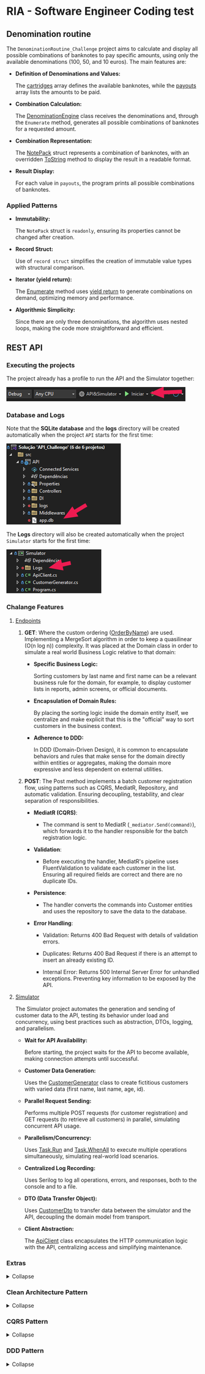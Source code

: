# RIA - Software Engineer Coding test

## Denomination routine

The `DenominationRoutine_Challenge` project aims to calculate and display all possible combinations of banknotes to pay specific amounts, using only the available denominations (100, 50, and 10 euros). The main features are:

- **Definition of Denominations and Values:**

    The [cartridges](https://github.com/Victoralm/RIA_Software-Engineer-Coding-test/blob/a2f0c987cacb786e8da891ed690b1fdf57d35e77/DenominationRoutine_Challenge/Program.cs#L3) array defines the available banknotes, while the [payouts](https://github.com/Victoralm/RIA_Software-Engineer-Coding-test/blob/a2f0c987cacb786e8da891ed690b1fdf57d35e77/DenominationRoutine_Challenge/Program.cs#L4) array lists the amounts to be paid.

- **Combination Calculation:**

    The [DenominationEngine](https://github.com/Victoralm/RIA_Software-Engineer-Coding-test/blob/a2f0c987cacb786e8da891ed690b1fdf57d35e77/DenominationRoutine_Challenge/Program.cs#L27) class receives the denominations and, through the `Enumerate` method, generates all possible combinations of banknotes for a requested amount.

- **Combination Representation:**

    The [NotePack](https://github.com/Victoralm/RIA_Software-Engineer-Coding-test/blob/a2f0c987cacb786e8da891ed690b1fdf57d35e77/DenominationRoutine_Challenge/Program.cs#L15) struct represents a combination of banknotes, with an overridden [ToString](https://github.com/Victoralm/RIA_Software-Engineer-Coding-test/blob/a2f0c987cacb786e8da891ed690b1fdf57d35e77/DenominationRoutine_Challenge/Program.cs#L17) method to display the result in a readable format.

- **Result Display:**

    For each value in `payouts`, the program prints all possible combinations of banknotes.

### Applied Patterns

- **Immutability:**

    The `NotePack` struct is `readonly`, ensuring its properties cannot be changed after creation.

- **Record Struct:**

    Use of `record struct` simplifies the creation of immutable value types with structural comparison.

- **Iterator (yield return):**

    The [Enumerate](https://github.com/Victoralm/RIA_Software-Engineer-Coding-test/blob/a2f0c987cacb786e8da891ed690b1fdf57d35e77/DenominationRoutine_Challenge/Program.cs#L29) method uses [yield return](https://github.com/Victoralm/RIA_Software-Engineer-Coding-test/blob/a2f0c987cacb786e8da891ed690b1fdf57d35e77/DenominationRoutine_Challenge/Program.cs#L39) to generate combinations on demand, optimizing memory and performance.

- **Algorithmic Simplicity:**

    Since there are only three denominations, the algorithm uses nested loops, making the code more straightforward and efficient.

## REST API

### Executing the projects

The project already has a profile to run the API and the Simulator together:

![API_Run](img/API_Run.png)

### Database and Logs

Note that the **SQLite database** and the **logs** directory will be created automatically when the project `API` starts for the first time:

![API_Db](img/API_Db.png)

The **Logs** directory will also be created automatically when the project `Simulator` starts for the first time:

![Simulator_Logs](img/Simulator_Logs.png)

### Chalange Features

1. [Endpoints](API_Challenge/API/Controllers/CustomerController.cs)

   1. **GET**: Where the custom ordering ([OrderByName](https://github.com/Victoralm/RIA_Software-Engineer-Coding-test/blob/a2f0c987cacb786e8da891ed690b1fdf57d35e77/API_Challenge/Domain/Entities/Customer.cs#L10)) are used. Implementing a MergeSort algorithm in order to keep a quasilinear (O(n log n)) complexity. It was placed at the Domain class in order to simulate a real world Business Logic relative to that domain:

      - **Specific Business Logic:**

        Sorting customers by last name and first name can be a relevant business rule for the domain, for example, to display customer lists in reports, admin screens, or official documents.

      - **Encapsulation of Domain Rules:**

        By placing the sorting logic inside the domain entity itself, we centralize and make explicit that this is the "official" way to sort customers in the business context.

      - **Adherence to DDD:**

        In DDD (Domain-Driven Design), it is common to encapsulate behaviors and rules that make sense for the domain directly within entities or aggregates, making the domain more expressive and less dependent on external utilities.

   2. **POST**: The Post method implements a batch customer registration flow, using patterns such as CQRS, MediatR, Repository, and automatic validation. Ensuring decoupling, testability, and clear separation of responsibilities.

       - **MediatR (CQRS)**:

           - The command is sent to MediatR (`_mediator.Send(command)`), which forwards it to the handler responsible for the batch registration logic.

       - **Validation**:

           - Before executing the handler, MediatR's pipeline uses FluentValidation to validate each customer in the list. Ensuring all required fields are correct and there are no duplicate IDs.

       - **Persistence**:

           - The handler converts the commands into Customer entities and uses the repository to save the data to the database.

       - **Error Handling**:

           - Validation: Returns 400 Bad Request with details of validation errors.

           - Duplicates: Returns 400 Bad Request if there is an attempt to insert an already existing ID.

           - Internal Error: Returns 500 Internal Server Error for unhandled exceptions. Preventing key information to be exposed by the API.

2. [Simulator](API_Challenge/Simulator/Program.cs)

    The Simulator project automates the generation and sending of customer data to the API, testing its behavior under load and concurrency, using best practices such as abstraction, DTOs, logging, and parallelism.

    - **Wait for API Availability:**

        Before starting, the project waits for the API to become available, making connection attempts until successful.

    - **Customer Data Generation:**

        Uses the [CustomerGenerator](API_Challenge/Simulator/CustomerGenerator.cs) class to create fictitious customers with varied data (first name, last name, age, id).

    - **Parallel Request Sending:**

        Performs multiple POST requests (for customer registration) and GET requests (to retrieve all customers) in parallel, simulating concurrent API usage.

    - **Parallelism/Concurrency:**

        Uses [Task.Run](https://github.com/Victoralm/RIA_Software-Engineer-Coding-test/blob/a2f0c987cacb786e8da891ed690b1fdf57d35e77/API_Challenge/Simulator/Program.cs#L59) and [Task.WhenAll](https://github.com/Victoralm/RIA_Software-Engineer-Coding-test/blob/a2f0c987cacb786e8da891ed690b1fdf57d35e77/API_Challenge/Simulator/Program.cs#L88) to execute multiple operations simultaneously, simulating real-world load scenarios.

    - **Centralized Log Recording:**

        Uses Serilog to log all operations, errors, and responses, both to the console and to a file.

    - **DTO (Data Transfer Object):**

        Uses [CustomerDto](https://github.com/Victoralm/RIA_Software-Engineer-Coding-test/blob/a2f0c987cacb786e8da891ed690b1fdf57d35e77/API_Challenge/Simulator/CustomerGenerator.cs#L41) to transfer data between the simulator and the API, decoupling the domain model from transport.

    - **Client Abstraction:**

        The [ApiClient](API_Challenge/Simulator/ApiClient.cs) class encapsulates the HTTP communication logic with the API, centralizing access and simplifying maintenance.

### Extras

<details>
    <summary>Collapse</summary>

Out of the scope of the challenge, the solution also implements:

- **Unit Tests**:

  Used during the development process.

- **Middlewares**:

  To log the performance and possible unhandled exceptions.

</details>

### Clean Architecture Pattern

<details>
    <summary>Collapse</summary>

1. Layer Separation

    - **Domain**: Contains the core business entities (e.g., [Customer](API_Challenge/Domain/Entities/Customer.cs)), with no external dependencies.

    - **Application**: Defines repository interfaces (e.g., [ICustomerRepository](API_Challenge/Application/Repositories/Interfaces/ICustomerRepository.cs)), validators, handlers, and application logic. Depends only on the Domain layer.

    - **Infrastructure**: Implements repository interfaces (e.g., [CustomerRepository](API_Challenge/Infrastructure/Repositories/Implementations/CustomerRepository.cs)), database context ([AppDbContext](API_Challenge/Infrastructure/Context/AppDbContext.cs)), and possible external integrations. Depends on Application and Domain, but not vice versa.

    - **API**: Presentation layer responsible for controllers (e.g., [CustomerController](API_Challenge/API/Controllers/CustomerController.cs)), middlewares, and service configuration. Depends on other layers, but is not depended upon by them.

2. Dependency Inversion

    - Dependencies are injected via interfaces (e.g., `ICustomerRepository`), with concrete implementations in the Infrastructure layer.

    - The Application layer depends only on abstractions, not on concrete implementations.

3. Framework Independence

    - The use of frameworks (EF Core, Serilog, FluentValidation, MediatR) is restricted to the appropriate layers (mainly Infrastructure and Application), without polluting the Domain layer.

4. Dependency Injection Configuration

    - Each layer exposes extension methods to register its own services, keeping the configuration modular and aligned with Clean Architecture principles.

</details>

### CQRS Pattern

<details>
    <summary>Collapse</summary>

1. Separation of Commands and Queries

    - Commands (write operations):
       - [CustomerBulkPostCommand](https://github.com/Victoralm/RIA_Software-Engineer-Coding-test/blob/cb4252e22f76b350e264aeb603fb028f943a4f28/API_Challenge/Application/Handlers/CustomerPostCommandHandler.cs#L7) and [CustomerPostCommand](https://github.com/Victoralm/RIA_Software-Engineer-Coding-test/blob/cb4252e22f76b350e264aeb603fb028f943a4f28/API_Challenge/Application/Handlers/CustomerPostCommandHandler.cs#L8) are used to create customers.
       - The handler [CustomerPostCommandHandler](API_Challenge/Application/Handlers/CustomerPostCommandHandler.cs) processes the write command.

    - Queries (read operations):
        - [CustomerGetQuery](https://github.com/Victoralm/RIA_Software-Engineer-Coding-test/blob/cb4252e22f76b350e264aeb603fb028f943a4f28/API_Challenge/Application/Handlers/CustomerGetQueryHandler.cs#L7) and [CustomerGetMaxIdQuery](https://github.com/Victoralm/RIA_Software-Engineer-Coding-test/blob/cb4252e22f76b350e264aeb603fb028f943a4f28/API_Challenge/Application/Handlers/CustomerGetMaxIdQueryHandler.cs#L6) are used to fetch data.
        - The handlers [CustomerGetQueryHandler](API_Challenge/Application/Handlers/CustomerGetQueryHandler.cs) and [CustomerGetMaxIdQueryHandler](API_Challenge/Application/Handlers/CustomerGetMaxIdQueryHandler.cs) process the queries.

2. Use of MediatR

    - All commands and queries are sent via MediatR ([ISender](https://github.com/Victoralm/RIA_Software-Engineer-Coding-test/blob/cb4252e22f76b350e264aeb603fb028f943a4f28/API_Challenge/API/Controllers/CustomerController.cs#L13)), promoting decoupling between the presentation layer (API) and business logic.

    - The controller does not know implementation details of the handlers, it only sends commands/queries.

3. Separate Validation

    - Specific validations for commands ([CustomerPostCommandValidator](API_Challenge/Application/Validators/CustomerPostCommandValidator.cs), [CustomerBulkPostCommandValidator](API_Challenge/Application/Validators/CustomerBulkPostCommandValidator.cs)) using FluentValidation.

    - The validation pipeline ([ValidationBehavior](API_Challenge/Application/Behaviors/ValidationBehavior.cs)) ensures that invalid commands are not processed.

4. Clear Responsibilities

    - Commands change the system state (inserting customers).

    - Queries only retrieve data, with no side effects.

</details>

### DDD Pattern

<details>
    <summary>Collapse</summary>

1. Encapsulation of Behavior in the Domain

    - The [OrderByName](https://github.com/Victoralm/RIA_Software-Engineer-Coding-test/blob/a2f0c987cacb786e8da891ed690b1fdf57d35e77/API_Challenge/Domain/Entities/Customer.cs#L10) method was placed as a static method in the [Customer](API_Challenge/Domain/Entities/Customer.cs) entity, centralizing the sorting logic that is relevant to the customer domain.

    - This follows the DDD principle that behaviors and business rules meaningful to the domain should reside within the domain itself, not in generic utilities.

2. Expressiveness of the Model

    - By exposing `OrderByName` directly in `Customer`, the domain model becomes more expressive and self-explanatory: it is clear to any developer that sorting by name is an important business rule for customers. This was done in this way as a means to leverage a challenge-specific solution and bring it as an example of a real-world standardization case.

3. Isolation of Business Logic

    - The sorting logic is not scattered across other layers (Application, Infrastructure), but is instead centralized in the domain, making it easier to maintain and evolve the rule.

4. Adherence to DDD

    - In DDD, it is common for static or instance methods to encapsulate business rules related to the entity, even if they do not change its state.

    - The static method is appropriate here, as sorting is an operation over collections of customers, not on an individual customer.

5. Limitations and Considerations

    - If the sorting logic changes due to a future business rule (e.g., considering other fields or specific sorting rules), it will be centralized and easy to modify.

    - If the sorting is purely technical and has no business meaning, it could be kept outside the domain. But in this case, the choice is justifiable.

</details>
